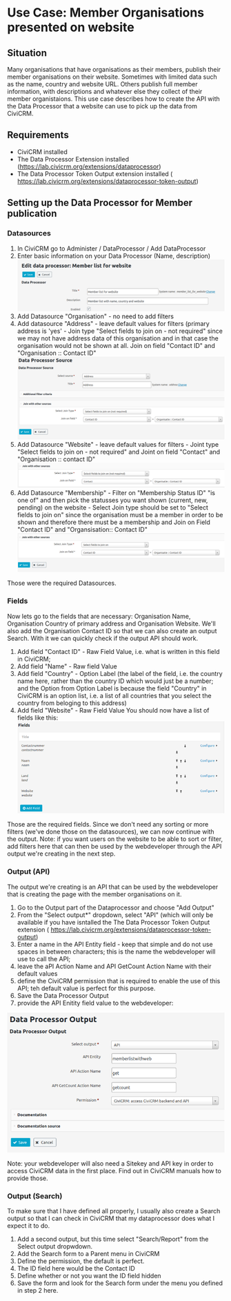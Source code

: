 # Use Case: Member Organisations presented on website
## Situation
Many organisations that have organisations as their members, publish their member organisations on their website. Sometimes with limited data such as the name, country and website URL. Others publish full member information, with descriptions and whatever else they collect of their member organistaions.
This use case describes how to create the API with the Data Processor that a website can use to pick up the data from CiviCRM. 

## Requirements
* CiviCRM installed
* The Data Processor Extension installed (https://lab.civicrm.org/extensions/dataprocessor)
* The Data Processor Token Output extension installed (	https://lab.civicrm.org/extensions/dataprocessor-token-output)

## Setting up the Data Processor for Member publication
### Datasources
1. In CiviCRM go to Administer / DataProcessor / Add DataProcessor
1. Enter basic information on your Data Processor (Name, description)
![General Settings Data Processor](docs/images/dps_name_description.png)
1. Add Datasource "Organisation" - no need to add filters
1. Add datasource "Address" - leave default values for filters (primary address is 'yes' - Join type "Select fields to join on - not required" since we may not have address data of this organisation and in that case the organisation would not be shown at all. Join on field "Contact ID" and "Organisation :: Contact ID"
![Source Settings Address](docs/images/dp_source_settings.png)
1. Add Datasource "Website" - leave default values for filters - Joint type "Select fields to join on - not required" and Joint on field "Contact" and "Organisation :: contact ID"
![Source Settings Website](docs/images/dp_settings_website.png)
1. Add Datasource "Membership" - Filter on "Membership Status ID" "is one of" and then pick the statusses you want shown (current, new, pending) on the website - Select Join type should be set to "Select fields to join on" since the organisation must be a member in order to be shown and therefore there must be a membership and Join on Field "Contact ID" and "Organsisation:: Contact ID"
![Source Settings Website](docs/images/dp_settings_membership.png) 

Those were the required Datasources. 
### Fields
Now lets go to the fields that are necessary: Organisation Name, Organisation Country of primary address and Organisation Website. We'll also add the Organisation Contact ID so that we can also create an output Search. With it we can quickly check if the output API should work.
1. Add field "Contact ID" - Raw Field Value, i.e. what is written in this field in CiviCRM;
1. Add field "Name" - Raw field Value
1. Add field "Country" - Option Label (the label of the field, i.e. the country name here, rather than the country ID which would just be a number; and the Option from Option Label is because the field "Country" in CiviCRM is an option list, i.e. a list of all countries that you select the country from beloging to this address)
1. Add field "Website" - Raw Field Value
You should now have a list of fields like this:
![Source Settings Website](docs/images/dp_fields.png)

Those are the required fields. Since we don't need any sorting or more filters (we've done those on the datasources), we can now continue with the output. 
Note: if you want users on the website to be able to sort or filter, add filters here that can then be used by the webdeveloper through the API output we're creating in the next step. 

### Output (API)
The output we're creating is an API that can be used by the webdeveloper that is creating the page with the member organisations on it.
1. Go to the Output part of the Dataprocessor and choose "Add Output"
1. From the "Select output*" dropdown, select "API" (which will only be available if you have isntalled the The Data Processor Token Output extension  (	https://lab.civicrm.org/extensions/dataprocessor-token-output)
1. Enter a name in the API Entity field - keep that simple and do not use spaces in between characters; this is the name the webdeveloper will use to call the API;
1. leave the aPI Action Name and API GetCount Action Name with their default values
1. define the CiviCRM permission that is required to enable the use of this API; teh default value is perfect for this purpose.
1. Save the Data Processor Output
1. provide the API Enitity field value to the webdeveloper:

![Source Settings Website](docs/images/DP_API_output.png)

Note: your webdeveloper will also need a Sitekey and API key in order to access CiviCRM data in the first place. Find out in CiviCRM manuals how to provide those.

### Output (Search)
To make sure that I have defined all properly, I usually also create a Search output so that I can check in CiviCRM that my dataprocessor does what I expect it to do. 
1. Add a second output, but this time select "Search/Report" from the Select output dropwdown. 
1. Add the Search form to a Parent menu in CiviCRM
1. Define the permission, the default is perfect. 
1. The ID field here would be the Contact ID
1. Define whether or not you want the ID field hidden
1. Save the form and look for the Search form under the menu you defined in step 2 here.

